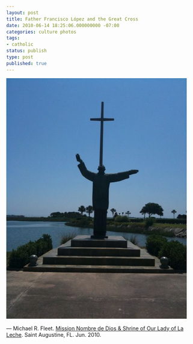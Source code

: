 ```yaml
---
layout: post
title: Father Francisco López and the Great Cross
date: 2010-06-14 18:25:06.000000000 -07:00
categories: culture photos
tags:
- catholic
status: publish
type: post
published: true
---
```

![Father Francisco López and the Great Cross](/assets/tumblr_l40nzkUU2R1qz9vvbo1_500.jpg)

&mdash; Michael R. Fleet. [Mission Nombre de Dios & Shrine of Our Lady of La Leche](http://www.missionandshrine.org/). Saint Augustine, FL. Jun. 2010.
